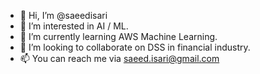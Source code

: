 - 👋 Hi, I’m @saeedisari
- 👀 I’m interested in AI / ML.
- 🌱 I’m currently learning AWS Machine Learning.
- 💞️ I’m looking to collaborate on DSS in financial industry.
- 📫 You can  reach me via saeed.isari@gmail.com

<!---
saeedisari/saeedisari is a ✨ special ✨ repository because its `README.md` (this file) appears on your GitHub profile.
You can click the Preview link to take a look at your changes.
--->
